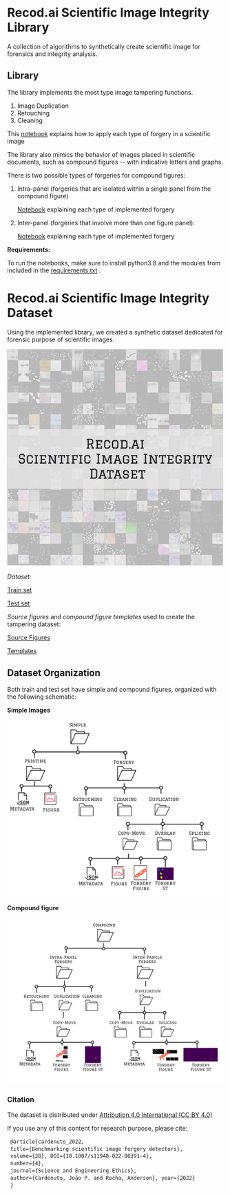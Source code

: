 # Recod.ai Scientific Image Integrity Library

A collection of algorithms to synthetically create scientific image for forensics and integrity analysis.



## Library

The library  implements the most type image tampering functions.

1. Image Duplication
2. Retouching 
3. Cleaning

This [notebook](https://github.com/phillipecardenuto/rsiil/blob/main/notebooks/Tampering-Simple-Scientific-Figures.ipynb) explains how to apply each type of forgery in a scientific image


The library also mimics the behavior of images placed in scientific documents, such as compound figures -- with indicative letters and graphs.

There is two possible types of forgeries for compound figures:

1. Intra-panel (forgeries that are isolated within a single panel from the compound figure)

   [Notebook](https://github.com/phillipecardenuto/rsiil/blob/main/notebooks/Tampering-Compound-Intra-Panel-Scientific-Figures.ipynb) explaining each type of implemented forgery

2. Inter-panel (forgeries that involve more than one figure panel):

   [Notebook](https://github.com/phillipecardenuto/rsiil/blob/main/notebooks/Tampering-Compound-Inter-Panel-Scientific-Figures.ipynb) explaining each type of implemented forgery



**Requirements:**

To run the notebooks, make sure to install python3.8 and the modules from included in the [requirements.txt](https://github.com/phillipecardenuto/rsiil/blob/main/requirements.txt) .



# Recod.ai Scientific Image Integrity Dataset

Using the implemented library, we created a synthetic dataset dedicated for forensic purpose of scientific images.

![rsiid](https://github.com/phillipecardenuto/rsiil/blob/main/.figs/rsiid.jpg)

*Dataset*:

[Train set](https://drive.google.com/file/d/1ueRs8ySiFCFEcsIiB3X6KiQcd2aVBMbj/view?usp=sharing)

[Test set](https://drive.google.com/file/d/1E3HHXSbjIMnfiFK9XxSvSRa6RcUw2-SD/view?usp=sharing)



*Source figures* and *compound figure templates* used to create the tampering dataset:

[Source Figures]( https://drive.google.com/file/d/1l5RdipKFm_bnDxSwRYwJVG2NUYij7T3w/view?usp=sharinG)

[Templates](https://drive.google.com/file/d/11DXW_yFEZsje0aJyZDGaT4cJwwz2Dmzt/view?usp=sharinG)



## Dataset Organization

Both train and test set have simple and compound figures, organized with the following schematic:

**Simple Images**

![](https://github.com/phillipecardenuto/rsiil/blob/main/.figs/simple-data.jpg)

**Compound figure**

![](https://github.com/phillipecardenuto/rsiil/blob/main/.figs/compound-data.jpg)





### Citation

The dataset is distributed under [Attribution 4.0 International (CC BY 4.0)](https://creativecommons.org/licenses/by/4.0/deed.en)

If you use any of this content for research purpose, please cite:

```tex
 @article{cardenuto_2022, 
 title={Benchmarking scientific image forgery detectors},
 volume={28}, DOI={10.1007/s11948-022-00391-4},
 number={4},
 journal={Science and Engineering Ethics},
 author={Cardenuto, João P. and Rocha, Anderson}, year={2022}
 } 
```

